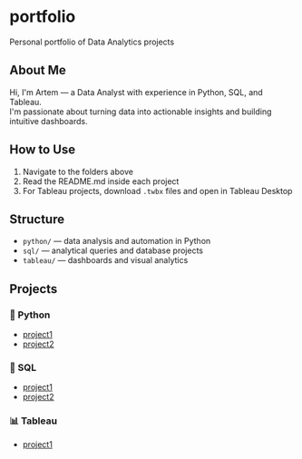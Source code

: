 # portfolio
Personal portfolio of Data Analytics projects

## About Me

Hi, I'm Artem — a Data Analyst with experience in Python, SQL, and Tableau.  
I'm passionate about turning data into actionable insights and building intuitive dashboards.

## How to Use

1. Navigate to the folders above
2. Read the README.md inside each project
3. For Tableau projects, download `.twbx` files and open in Tableau Desktop

## Structure

- `python/` — data analysis and automation in Python  
- `sql/` — analytical queries and database projects  
- `tableau/` — dashboards and visual analytics  

## Projects

### 🐍 Python
- [project1](./python/project1/)
- [project2](./python/project2/)

### 🧠 SQL
- [project1](./sql/project1/)
- [project2](./sql/project2/)

### 📊 Tableau
- [project1](./tableau/project1/)
